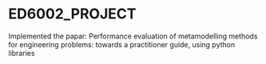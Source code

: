 # ED6002_PROJECT
Implemented the papar: Performance evaluation of metamodelling methods for engineering problems: towards a practitioner guide, using python libraries
